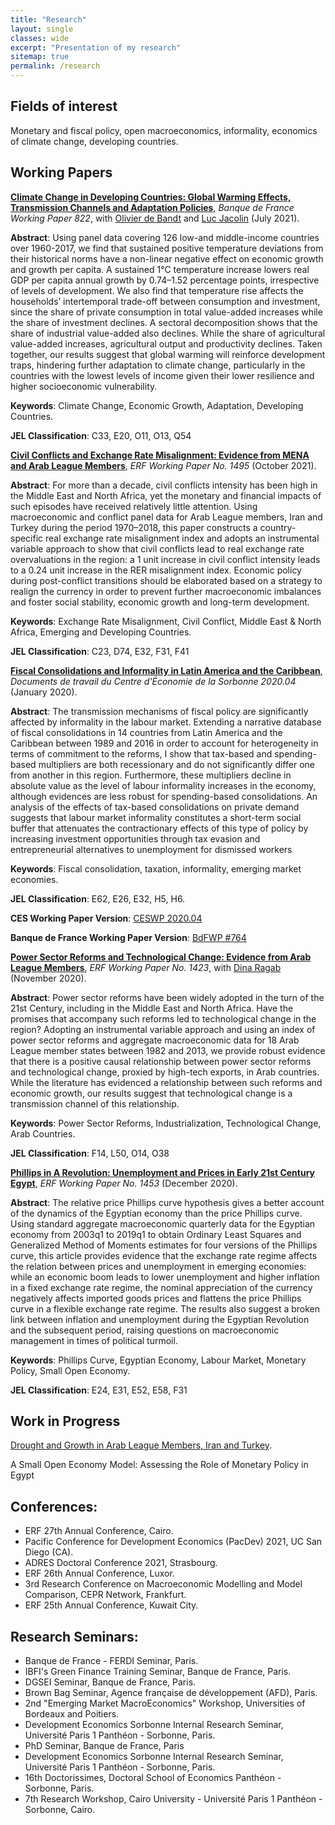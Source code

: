 ```yaml
---
title: "Research"
layout: single
classes: wide
excerpt: "Presentation of my research"
sitemap: true
permalink: /research
---
```


## Fields of interest
Monetary and fiscal policy, open macroeconomics, informality, economics of climate change, developing countries. 

## Working Papers

[**Climate Change in Developing Countries: Global Warming Effects, Transmission Channels and Adaptation Policies**](https://publications.banque-france.fr/sites/default/files/medias/documents/wp822_0.pdf), *Banque de France Working Paper 822*, with [Olivier de Bandt](https://www.banque-france.fr/en/economics/economists-and-researchers/olivier-de-bandt) and [Luc Jacolin](https://www.banque-france.fr/en/economie/economistes-et-chercheurs/luc-jacolin) (July 2021).

**Abstract**: Using panel data covering 126 low-and middle-income countries over 1960-2017, we find that sustained positive temperature deviations from their historical norms have a non-linear negative effect on economic growth and growth per capita. A sustained 1°C temperature increase lowers real GDP per capita annual growth by 0.74–1.52 percentage points, irrespective of levels of development. We also find that temperature rise affects the households’ intertemporal trade-off between consumption and investment, since the share of private consumption in total value-added increases while the share of investment declines. A sectoral decomposition shows that the share of industrial value-added also declines. While the share of agricultural value-added increases, agricultural output and productivity declines. Taken together, our results suggest that global warming will reinforce development traps, hindering further adaptation to climate change, particularly in the countries with the lowest levels of income given their lower resilience and higher socioeconomic vulnerability.

**Keywords**: Climate Change, Economic Growth, Adaptation, Developing Countries.

**JEL Classification**: C33, E20, O11, O13, Q54

[**Civil Conflicts and Exchange Rate Misalignment: Evidence from MENA and Arab League Members**](https://erf.org.eg/publications/civil-conflicts-and-exchange-rate-misalignment-evidence-from-mena-and-arab-league-members-2/), *ERF Working Paper No. 1495* (October 2021).

**Abstract**: For more than a decade, civil conflicts intensity has been high in the Middle East and North Africa, yet the monetary and financial impacts of such episodes have received relatively little attention. Using macroeconomic and conflict panel data for Arab League members, Iran and Turkey during the period 1970–2018, this paper constructs a country-specific real exchange rate misalignment index and adopts an instrumental variable approach to show that civil conflicts lead to real exchange rate overvaluations in the region: a 1 unit increase in civil conflict intensity leads to a 0.24 unit increase in the RER misalignment index. Economic policy during post-conflict transitions should be elaborated based on a strategy to realign the currency in order to prevent further macroeconomic imbalances and foster social stability, economic growth and long-term development.

**Keywords**: Exchange Rate Misalignment, Civil Conflict, Middle East & North Africa, Emerging and Developing Countries.

**JEL Classification**: C23, D74, E32, F31, F41

[**Fiscal Consolidations and Informality in Latin America and the Caribbean**](https://ideas.repec.org/p/mse/cesdoc/20004.html), *Documents de travail du Centre d'Économie de la Sorbonne 2020.04* (January 2020).

**Abstract**: The transmission mechanisms of fiscal policy are significantly affected by informality in the labour market. Extending a narrative database of fiscal consolidations in 14 countries from Latin America and the Caribbean between 1989 and 2016 in order to account for heterogeneity in terms of commitment to the reforms, I show that tax-based and spending-based multipliers are both recessionary and do not significantly differ one from another in this region. Furthermore, these multipliers decline in absolute value as the level of labour informality increases in the economy, although evidences are less robust for spending-based consolidations. An analysis of the effects of tax-based consolidations on private demand suggests that labour market informality constitutes a short-term social buffer that attenuates the contractionary effects of this type of policy by increasing investment opportunities through tax evasion and entrepreneurial alternatives to unemployment for dismissed workers 

**Keywords**: Fiscal consolidation, taxation, informality, emerging market economies.

**JEL Classification**: E62, E26, E32, H5, H6.

**CES Working Paper Version**: [CESWP 2020.04](ftp://mse.univ-paris1.fr/pub/mse/CES2020/20004.pdf)

**Banque de France Working Paper Version**: [BdFWP #764](https://publications.banque-france.fr/sites/default/files/medias/documents/wp764.pdf)


[**Power Sector Reforms and Technological Change: Evidence from Arab League Members**](https://erf.org.eg/publications/power-sector-reforms-and-technological-change-evidence-from-arab-league-members-2/), *ERF Working Paper No. 1423*, with [Dina Ragab](https://scholar.cu.edu.eg/?q=dinaragab/) (November 2020).

**Abstract**: Power sector reforms have been widely adopted in the turn of the 21st Century, including in the Middle East and North Africa. Have the promises that accompany such reforms led to technological change in the region? Adopting an instrumental variable approach and using an index of power sector reforms and aggregate macroeconomic data for 18 Arab League member states between 1982 and 2013, we provide robust evidence that there is a positive causal relationship between power sector reforms and technological change, proxied by high-tech exports, in Arab countries. While the literature has evidenced a relationship between such reforms and economic growth, our results suggest that technological change is a transmission channel of this relationship.

**Keywords**: Power Sector Reforms, Industrialization, Technological Change, Arab Countries.

**JEL Classification**: F14, L50, O14, O38


[**Phillips in A Revolution: Unemployment and Prices in Early 21st Century Egypt**](https://erf.org.eg/publications/phillips-in-a-revolution-unemployment-and-prices-in-early-21st-century-egypt-2/), *ERF Working Paper No. 1453* (December 2020).

**Abstract**: The relative price Phillips curve hypothesis gives a better account of the dynamics of the Egyptian economy than the price Phillips curve. Using standard aggregate macroeconomic quarterly data for the Egyptian economy from 2003q1 to 2019q1 to obtain Ordinary Least Squares and Generalized Method of Moments estimates for four versions of the Phillips curve, this article provides evidence that the exchange rate regime affects the relation between prices and unemployment in emerging economies: while an economic boom leads to lower unemployment and higher inflation in a fixed exchange rate regime, the nominal appreciation of the currency negatively affects imported goods prices and flattens the price Phillips curve in a flexible exchange rate regime. The results also suggest a broken link between inflation and unemployment during the Egyptian Revolution and the subsequent period, raising questions on macroeconomic management in times of political turmoil.

**Keywords**: Phillips Curve, Egyptian Economy, Labour Market, Monetary Policy, Small Open Economy.

**JEL Classification**: E24, E31, E52, E58, F31


## Work in Progress
[Drought and Growth in Arab League Members, Iran and Turkey](https://erf.org.eg/publications/drought-and-growth-in-arab-league-members-iran-and-turkey/).

A Small Open Economy Model: Assessing the Role of Monetary Policy in Egypt  

## Conferences:
* ERF 27th Annual Conference, Cairo.
* Pacific Conference for Development Economics (PacDev) 2021, UC San Diego (CA).
* ADRES Doctoral Conference 2021, Strasbourg.
* ERF 26th Annual Conference, Luxor.
* 3rd Research Conference on Macroeconomic Modelling and Model Comparison, CEPR Network, Frankfurt.
* ERF 25th Annual Conference, Kuwait City.

## Research Seminars:
* Banque de France - FERDI Seminar, Paris.
* IBFI's Green Finance Training Seminar, Banque de France, Paris.
* DGSEI Seminar, Banque de France, Paris.
* Brown Bag Seminar, Agence française de développement (AFD), Paris.
* 2nd "Emerging Market MacroEconomics" Workshop, Universities of Bordeaux and Poitiers.
* Development Economics Sorbonne Internal Research Seminar, Université Paris 1 Panthéon - Sorbonne, Paris.
* PhD Seminar, Banque de France, Paris
* Development Economics Sorbonne Internal Research Seminar, Université Paris 1 Panthéon - Sorbonne, Paris.
* 16th Doctorissimes, Doctoral School of Economics Panthéon - Sorbonne, Paris.
* 7th Research Workshop, Cairo University - Université Paris 1 Panthéon - Sorbonne, Cairo.
